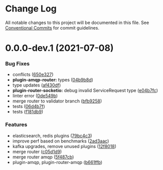 # Change Log

All notable changes to this project will be documented in this file.
See [Conventional Commits](https://conventionalcommits.org) for commit guidelines.

# 0.0.0-dev.1 (2021-07-08)


### Bug Fixes

* conflicts ([650e327](https://github.com/microfleet/core/commit/650e3278a612917cea6f30d74826785dfd021d23))
* **plugin-amqp-router:** types ([04b9b8d](https://github.com/microfleet/core/commit/04b9b8dc09cf15e5c2081cfe7e1017d6e90de9f9))
* type updates ([af430df](https://github.com/microfleet/core/commit/af430dff91213d280e5aa3f0fd5592695553e9c2))
* **plugin-router-socketio:** debug invalid ServiceRequest type ([e04b7fc](https://github.com/microfleet/core/commit/e04b7fc4c3704e80f1012516609c9e108dd2ebc2))
* linter error ([0de549b](https://github.com/microfleet/core/commit/0de549b44023106ae9a29d9afb45680f5050f84d))
* merge router to validator branch ([bfb9258](https://github.com/microfleet/core/commit/bfb92589e391a0f2c2d5b232744695b0ae4b8dfc))
* tests ([06d4b7f](https://github.com/microfleet/core/commit/06d4b7fa5b31c38dc38da9fedab58d6b1c43fc26))
* tests ([f181db9](https://github.com/microfleet/core/commit/f181db9c5ff1acbafadcaec116515eca003faffd))


### Features

* elasticsearch, redis plugins ([79bc4c3](https://github.com/microfleet/core/commit/79bc4c384abb8cf9902697cc3931130e00397a69))
* improve perf based on benchmarks ([2ad3aac](https://github.com/microfleet/core/commit/2ad3aac102721d47184263b008ff1d92fa54d754))
* kafka upgrades, remove unused plugins ([12f8018](https://github.com/microfleet/core/commit/12f8018ceade8d95759da09eac8bab2ab9a9aade))
* merge router ([c05d1d9](https://github.com/microfleet/core/commit/c05d1d97c3ab0e2d6e55729b4c5fca4bf346751b))
* merge router amqp ([5f487cb](https://github.com/microfleet/core/commit/5f487cb8173c447111962807bb9fb9fb195e1583))
* plugin-amqp, plugin-router-amqp ([b661ffb](https://github.com/microfleet/core/commit/b661ffb3c6effa0f4f87c2eff1b7a65653b033ff))
